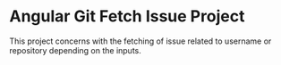 # Angular Git Fetch Issue Project

This project concerns with the fetching of issue related to username or repository depending on the inputs.
